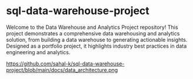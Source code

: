# sql-data-warehouse-project
Welcome to the Data Warehouse and Analytics Project repository!
This project demonstrates a comprehensive data warehousing and analytics solution, from building a data warehouse to generating actionable insights. Designed as a portfolio project, it highlights industry best practices in data engineering and analytics.


https://github.com/sahal-k/sql-data-warehouse-project/blob/main/docs/data_architecture.png
